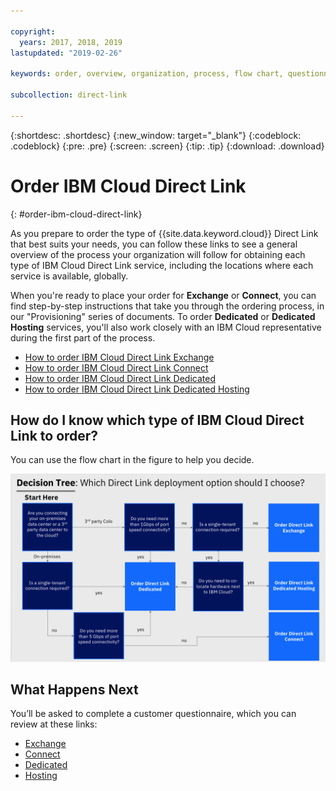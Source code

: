```yaml
---

copyright:
  years: 2017, 2018, 2019
lastupdated: "2019-02-26"

keywords: order, overview, organization, process, flow chart, questionnaire

subcollection: direct-link

---
```


{:shortdesc: .shortdesc}
{:new_window: target="_blank"}
{:codeblock: .codeblock}
{:pre: .pre}
{:screen: .screen}
{:tip: .tip}
{:download: .download}

# Order IBM Cloud Direct Link
{: #order-ibm-cloud-direct-link}

As you prepare to order the type of {{site.data.keyword.cloud}} Direct Link that best suits your needs, you can follow these links to see a general overview of the process your organization will follow for obtaining each type of IBM Cloud Direct Link service, including the locations where each service is available, globally. 

When you're ready to place your order for **Exchange** or **Connect**, you can find step-by-step instructions that take you through the ordering process, in our "Provisioning" series of documents. To order **Dedicated** or **Dedicated Hosting** services, you'll also work closely with an IBM Cloud representative during the first part of the process.

* [How to order IBM Cloud Direct Link Exchange](/docs/infrastructure/direct-link/order-cloud-exchange.html)
* [How to order IBM Cloud Direct Link Connect](/docs/infrastructure/direct-link/order-connect.html)
* [How to order IBM Cloud Direct Link Dedicated](/docs/infrastructure/direct-link/order-nsp.html)
* [How to order IBM Cloud Direct Link Dedicated Hosting](/docs/infrastructure/direct-link/order-colocation.html)

## How do I know which type of IBM Cloud Direct Link to order?

You can use the flow chart in the figure to help you decide.

![direct-link-decision-tree](/images/direct-link-decision-tree.png)


## What Happens Next

You’ll be asked to complete a customer questionnaire, which you can review at these links:

* [Exchange](/docs/infrastructure/direct-link/questionnaire-exchange.html)
* [Connect](/docs/infrastructure/direct-link/questionnaire-connect.html)
* [Dedicated](/docs/infrastructure/direct-link/questionnaire-dedicated.html)
* [Hosting](/docs/infrastructure/direct-link/questionnaire-dedicated-hosting.html)
